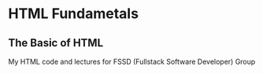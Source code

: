 # HTML Fundametals
## The Basic of HTML
My HTML code and lectures for FSSD (Fullstack Software Developer) Group
